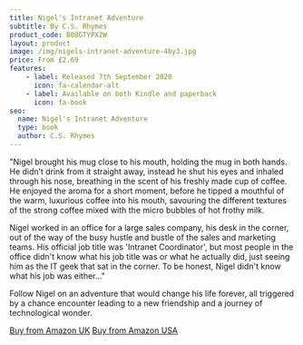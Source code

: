 ```yaml
---
title: Nigel's Intranet Adventure
subtitle: By C.S. Rhymes
product_code: B08GTYPX2W
layout: product
image: /img/nigels-intranet-adventure-4by3.jpg
price: From £2.69
features:
    - label: Released 7th September 2020 
      icon: fa-calendar-alt
    - label: Available on both Kindle and paperback
      icon: fa-book
seo:
  name: Nigel's Intranet Adventure
  type: book
  author: C.S. Rhymes
---
```


"Nigel brought his mug close to his mouth, holding the mug in both hands. He didn’t drink from it straight away, instead he shut his eyes and inhaled through his nose, breathing in the scent of his freshly made cup of coffee. He enjoyed the aroma for a short moment, before he tipped a mouthful of the warm, luxurious coffee into his mouth, savouring the different textures of the strong coffee mixed with the micro bubbles of hot frothy milk.

Nigel worked in an office for a large sales company, his desk in the corner, out of the way of the busy hustle and bustle of the sales and marketing teams. His official job title was 'Intranet Coordinator', but most people in the office didn't know what his job title was or what he actually did, just seeing him as the IT geek that sat in the corner. To be honest, Nigel didn't know what his job was either..."

Follow Nigel on an adventure that would change his life forever, all triggered by a chance encounter leading to a new friendship and a journey of technological wonder.

<div class="buttons is-centered">
<a href="https://www.amazon.co.uk/dp/B08GTYPX2W/" class="button is-info" target="_blank">Buy from Amazon UK</a>
<a href="http://www.amazon.com/dp/B08GTYPX2W/" class="button is-info" target="_blank">Buy from Amazon USA</a>
</div>